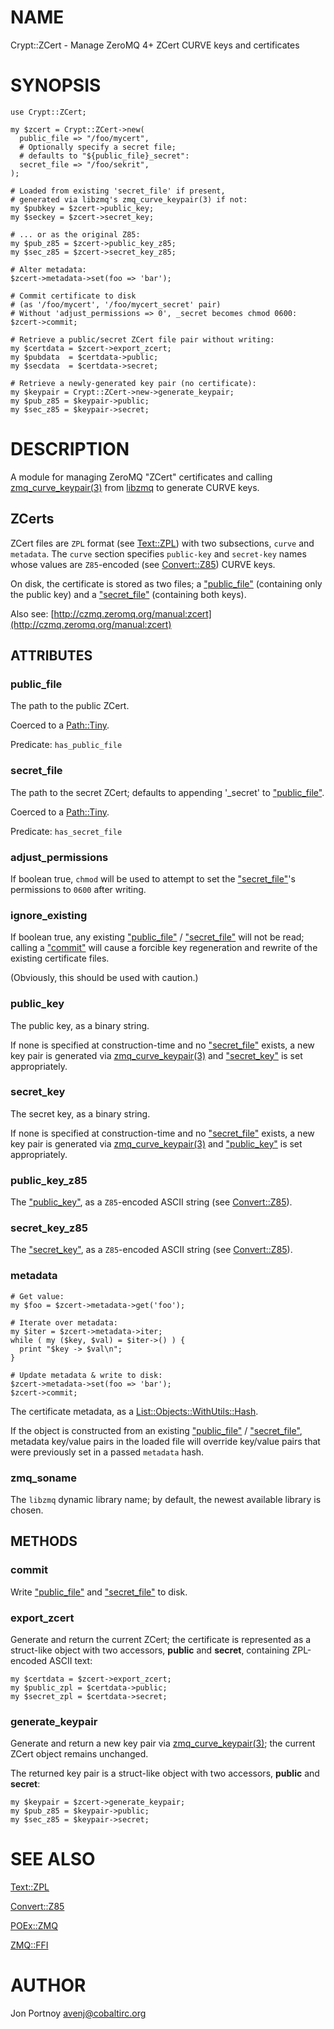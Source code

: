 # NAME

Crypt::ZCert - Manage ZeroMQ 4+ ZCert CURVE keys and certificates

# SYNOPSIS

    use Crypt::ZCert;

    my $zcert = Crypt::ZCert->new(
      public_file => "/foo/mycert",
      # Optionally specify a secret file;
      # defaults to "${public_file}_secret":
      secret_file => "/foo/sekrit",
    );

    # Loaded from existing 'secret_file' if present,
    # generated via libzmq's zmq_curve_keypair(3) if not:
    my $pubkey = $zcert->public_key;
    my $seckey = $zcert->secret_key;

    # ... or as the original Z85:
    my $pub_z85 = $zcert->public_key_z85;
    my $sec_z85 = $zcert->secret_key_z85;

    # Alter metadata:
    $zcert->metadata->set(foo => 'bar');

    # Commit certificate to disk
    # (as '/foo/mycert', '/foo/mycert_secret' pair)
    # Without 'adjust_permissions => 0', _secret becomes chmod 0600:
    $zcert->commit;

    # Retrieve a public/secret ZCert file pair without writing:
    my $certdata = $zcert->export_zcert;
    my $pubdata  = $certdata->public;
    my $secdata  = $certdata->secret;

    # Retrieve a newly-generated key pair (no certificate):
    my $keypair = Crypt::ZCert->new->generate_keypair;
    my $pub_z85 = $keypair->public;
    my $sec_z85 = $keypair->secret;

# DESCRIPTION

A module for managing ZeroMQ "ZCert" certificates and calling
[zmq\_curve\_keypair(3)](http://man.he.net/man3/zmq_curve_keypair) from [libzmq](http://www.zeromq.org) to generate CURVE
keys.

## ZCerts

ZCert files are `ZPL` format (see [Text::ZPL](https://metacpan.org/pod/Text::ZPL)) with two subsections,
`curve` and `metadata`. The `curve` section specifies `public-key` and
`secret-key` names whose values are `Z85`-encoded (see [Convert::Z85](https://metacpan.org/pod/Convert::Z85)) CURVE
keys.

On disk, the certificate is stored as two files; a ["public\_file"](#public_file) (containing
only the public key) and a ["secret\_file"](#secret_file) (containing both keys).

Also see: [http://czmq.zeromq.org/manual:zcert](http://czmq.zeromq.org/manual:zcert)

## ATTRIBUTES

### public\_file

The path to the public ZCert.

Coerced to a [Path::Tiny](https://metacpan.org/pod/Path::Tiny).

Predicate: `has_public_file`

### secret\_file

The path to the secret ZCert; defaults to appending '\_secret' to
["public\_file"](#public_file).

Coerced to a [Path::Tiny](https://metacpan.org/pod/Path::Tiny).

Predicate: `has_secret_file`

### adjust\_permissions

If boolean true, `chmod` will be used to attempt to set the ["secret\_file"](#secret_file)'s
permissions to `0600` after writing.

### ignore\_existing

If boolean true, any existing ["public\_file"](#public_file) / ["secret\_file"](#secret_file) will not be
read; calling a ["commit"](#commit) will cause a forcible key regeneration and rewrite
of the existing certificate files.

(Obviously, this should be used with caution.)

### public\_key

The public key, as a binary string.

If none is specified at construction-time and no ["secret\_file"](#secret_file) exists, a new
key pair is generated via [zmq\_curve\_keypair(3)](http://man.he.net/man3/zmq_curve_keypair) and ["secret\_key"](#secret_key) is set
appropriately.

### secret\_key

The secret key, as a binary string.

If none is specified at construction-time and no ["secret\_file"](#secret_file) exists, a new
key pair is generated via [zmq\_curve\_keypair(3)](http://man.he.net/man3/zmq_curve_keypair) and ["public\_key"](#public_key) is set
appropriately.

### public\_key\_z85

The ["public\_key"](#public_key), as a `Z85`-encoded ASCII string (see [Convert::Z85](https://metacpan.org/pod/Convert::Z85)).

### secret\_key\_z85

The ["secret\_key"](#secret_key), as a `Z85`-encoded ASCII string (see [Convert::Z85](https://metacpan.org/pod/Convert::Z85)).

### metadata

    # Get value:
    my $foo = $zcert->metadata->get('foo');

    # Iterate over metadata:
    my $iter = $zcert->metadata->iter;
    while ( my ($key, $val) = $iter->() ) {
      print "$key -> $val\n";
    }

    # Update metadata & write to disk:
    $zcert->metadata->set(foo => 'bar');
    $zcert->commit;

The certificate metadata, as a [List::Objects::WithUtils::Hash](https://metacpan.org/pod/List::Objects::WithUtils::Hash).

If the object is constructed from an existing ["public\_file"](#public_file) /
["secret\_file"](#secret_file), metadata key/value pairs in the loaded file will override
key/value pairs that were previously set in a passed `metadata` hash.

### zmq\_soname

The `libzmq` dynamic library name; by default, the newest available library
is chosen.

## METHODS

### commit

Write ["public\_file"](#public_file) and ["secret\_file"](#secret_file) to disk.

### export\_zcert

Generate and return the current ZCert; the certificate is represented as a
struct-like object with two accessors, **public** and **secret**, containing
ZPL-encoded ASCII text:

    my $certdata = $zcert->export_zcert;
    my $public_zpl = $certdata->public;
    my $secret_zpl = $certdata->secret;

### generate\_keypair

Generate and return a new key pair via [zmq\_curve\_keypair(3)](http://man.he.net/man3/zmq_curve_keypair); the current
ZCert object remains unchanged.

The returned key pair is a struct-like object with two accessors, **public**
and **secret**:

    my $keypair = $zcert->generate_keypair;
    my $pub_z85 = $keypair->public;
    my $sec_z85 = $keypair->secret;

# SEE ALSO

[Text::ZPL](https://metacpan.org/pod/Text::ZPL)

[Convert::Z85](https://metacpan.org/pod/Convert::Z85)

[POEx::ZMQ](https://metacpan.org/pod/POEx::ZMQ)

[ZMQ::FFI](https://metacpan.org/pod/ZMQ::FFI)

# AUTHOR

Jon Portnoy <avenj@cobaltirc.org>

